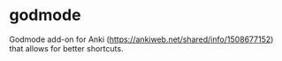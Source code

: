 # godmode
Godmode add-on for Anki  (https://ankiweb.net/shared/info/1508677152) that allows for better shortcuts. 
